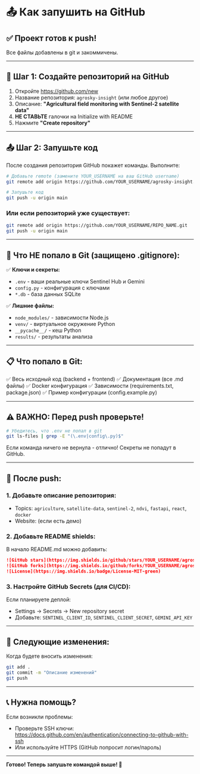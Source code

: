 # 📤 Как запушить на GitHub

## ✅ Проект готов к push!

Все файлы добавлены в git и закоммичены.

---

## 🚀 Шаг 1: Создайте репозиторий на GitHub

1. Откройте https://github.com/new
2. Название репозитория: `agrosky-insight` (или любое другое)
3. Описание: **"Agricultural field monitoring with Sentinel-2 satellite data"**
4. **НЕ СТАВЬТЕ** галочки на Initialize with README
5. Нажмите **"Create repository"**

---

## 📤 Шаг 2: Запушьте код

После создания репозитория GitHub покажет команды. Выполните:

```bash
# Добавьте remote (замените YOUR_USERNAME на ваш GitHub username)
git remote add origin https://github.com/YOUR_USERNAME/agrosky-insight.git

# Запушьте код
git push -u origin main
```

### Или если репозиторий уже существует:

```bash
git remote add origin https://github.com/YOUR_USERNAME/REPO_NAME.git
git push -u origin main
```

---

## 🔑 Что НЕ попало в Git (защищено .gitignore):

✅ **Ключи и секреты:**
- `.env` - ваши реальные ключи Sentinel Hub и Gemini
- `config.py` - конфигурация с ключами
- `*.db` - база данных SQLite

✅ **Лишние файлы:**
- `node_modules/` - зависимости Node.js
- `venv/` - виртуальное окружение Python
- `__pycache__/` - кеш Python
- `results/` - результаты анализа

---

## 📋 Что попало в Git:

✅ Весь исходный код (backend + frontend)
✅ Документация (все .md файлы)
✅ Docker конфигурация
✅ Зависимости (requirements.txt, package.json)
✅ Пример конфигурации (config.example.py)

---

## ⚠️ ВАЖНО: Перед push проверьте!

```bash
# Убедитесь, что .env не попал в git
git ls-files | grep -E "(\.env|config\.py)$"
```

Если команда ничего не вернула - отлично! Секреты не попадут в GitHub.

---

## 🎯 После push:

### 1. Добавьте описание репозитория:
- Topics: `agriculture`, `satellite-data`, `sentinel-2`, `ndvi`, `fastapi`, `react`, `docker`
- Website: (если есть демо)

### 2. Добавьте README shields:
В начало README.md можно добавить:

```markdown
![GitHub stars](https://img.shields.io/github/stars/YOUR_USERNAME/agrosky-insight)
![GitHub forks](https://img.shields.io/github/forks/YOUR_USERNAME/agrosky-insight)
![License](https://img.shields.io/badge/License-MIT-green)
```

### 3. Настройте GitHub Secrets (для CI/CD):
Если планируете деплой:
- Settings → Secrets → New repository secret
- Добавьте: `SENTINEL_CLIENT_ID`, `SENTINEL_CLIENT_SECRET`, `GEMINI_API_KEY`

---

## 🔄 Следующие изменения:

Когда будете вносить изменения:

```bash
git add .
git commit -m "Описание изменений"
git push
```

---

## 📞 Нужна помощь?

Если возникли проблемы:
- Проверьте SSH ключи: https://docs.github.com/en/authentication/connecting-to-github-with-ssh
- Или используйте HTTPS (GitHub попросит логин/пароль)

---

**Готово! Теперь запушьте командой выше! 🚀**

